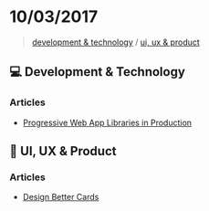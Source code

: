 # 10/03/2017

> [development & technology](#computer-development--technology) / [ui, ux & product](#art-ui-ux--product)


## :computer: Development & Technology

### Articles
- [Progressive Web App Libraries in Production](https://medium.com/dev-channel/progressive-web-app-libraries-in-production-b52cad37d34#.up4bl2882)

## :art: UI, UX & Product

### Articles
- [Design Better Cards](https://uxdesign.cc/design-better-cards-c0d12ab581c4#.lbyfrj2fv)
